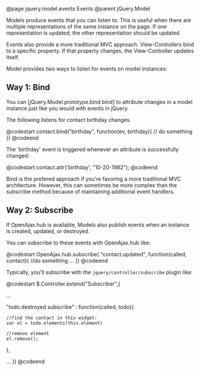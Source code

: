 @page jquery.model.events Events
@parent jQuery.Model

Models produce events that you can listen to.  This is
useful when there are multiple representations of the same instance on the page.
If one representation is updated, the other representation 
should be updated.
   
Events also provide a more traditional MVC approach.  View-Controllers
bind to a specific property.  If that property changes, the
View-Controller updates itself.

Model provides two ways to listen for events on model instances:

## Way 1: Bind

You can [jQuery.Model.prototype.bind bind] to attribute changes in a model instance
just like you would with events in jQuery.

The following listens for contact birthday changes.

@codestart
contact.bind("birthday", function(ev, birthday){
  // do something
})
@codeend

The 'birthday' event is triggered whenever an attribute is
successfully changed:

@codestart
contact.attr('birthday', "10-20-1982");
@codeend

Bind is the prefered approach if you're favoring a more
traditional MVC architecture.  However, this can sometimes
be more complex than the subscribe method because of
maintaining additional event handlers.

## Way 2: Subscribe

If OpenAjax.hub is available, Models also publish events when 
an instance is created, updated, or destroyed.

You can subscribe to these events with OpenAjax.hub like:

@codestart
OpenAjax.hub.subscribe(
  "contact.updated", 
  function(called, contact){
    //do something ...
})
@codeend

Typically, you'll subscribe with the
<code>jquery/controller/subscribe</code> plugin like:

@codestart
$.Controller.extend("Subscriber",{
  
  ...
  
  "todo.destroyed subscribe" : function(called, todo){
    
    //find the contact in this widget:
    var el = todo.elements(this.element)
	
    //remove element
    el.remove();
  },
  
  ...
})
@codeend